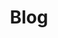 ---
title: "Blog"
heading: "Blog"
subheading: "C'est ici que je partage notes et tutoriels concernant React, JavaScript, TypeScript et la Jamstack. Bonne lecture !"
---